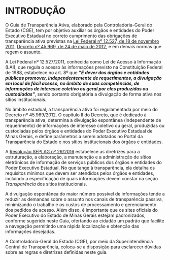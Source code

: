 # INTRODUÇÃO

O Guia de Transparência Ativa, elaborado pela Controladoria-Geral do Estado (CGE), tem por objetivo auxiliar os órgãos e entidades do Poder Executivo Estadual no correto cumprimento das obrigações de transparência ativa previstas na [Lei Federal nº 12.527, de 18 de novembro 2011](http://www.planalto.gov.br/ccivil_03/_ato2011-2014/2011/lei/l12527.htm), [Decreto nº 45.969, de 24 de maio de 2012](https://www.almg.gov.br/legislacao-mineira/texto/DEC/45969/2012/?cons=1), e em demais normas que regem o assunto.

A Lei Federal nº 12.527/2011, conhecida como Lei de Acesso à Informação (LAI), que regula o acesso às informações previsto na Constituição Federal de 1988, estabelece no art. 8º que ***"É dever dos órgãos e entidades públicas promover, independentemente de requerimentos, a divulgação em local de fácil acesso, no âmbito de suas competências, de informações de interesse coletivo ou geral por eles produzidas ou custodiadas"***, sendo portanto obrigatória a divulgação de forma ativa nos sítios institucionais.

No âmbito estadual, a transparência ativa foi regulamentada por meio do Decreto nº 45.969/2012. O capítulo II do Decreto, que é dedicado à transparência ativa, determina a divulgação espontânea (independente de requerimento) de informações de interesse coletivo ou geral, produzidas ou custodiadas pelos órgãos e entidades do Poder Executivo Estadual de Minas Gerais, e define parâmetros a serem adotados no Portal da Transparência do Estado e nos sítios institucionais dos órgãos e entidades.

A [Resolução SEPLAG nº 29/2016](https://www.mg.gov.br/sites/default/files/planejamento/documentos/resolucao_sitios_seplag_29_de_05_07_2016_1.pdf) estabelece as diretrizes para a estruturação, a elaboração, a manutenção e a administração de sítios eletrônicos de informação de serviços públicos dos órgãos e entidades do Poder Executivo Estadual. No que tange à transparência, ela detalha os requisitos mínimos que devem ser atendidos pelos órgãos e entidades, incluindo a especificação de quais informações devem constar na seção *Transparência* dos sítios institucionais.

A divulgação espontânea do maior número possível de informações tende a reduzir as demandas sobre o assunto nos canais de transparência passiva, minimizando o trabalho e os custos de processamento e gerenciamento dos pedidos de acesso. Além disso, é importante que os sites oficiais do Poder Executivo do Estado de Minas Gerais estejam padronizados, conforme sugerido neste Guia, ofertando ao cidadão um padrão que facilite a navegação permitindo uma rápida localização e obtenção das informações desejadas.

A Controladoria-Geral do Estado (CGE), por meio da Superintendência Central de Transparência, coloca-se à disposição para esclarecer dúvidas sobre as regras e diretrizes definidas neste guia.

